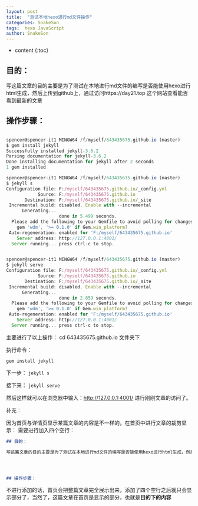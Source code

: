 ```yaml
---
layout: post
title:  "测试本地hexo进行md文件操作"
categories: SnakeSon
tags:  hexo JavaScript
author: SnakeSon
---
```


* content
{:toc}

## 目的：

写这篇文章的目的主要是为了测试在本地进行md文件的编写是否能使用hexo进行html生成，然后上传到github上，通过访问https://day21.top 这个网站查看能否看到最新的文章




## 操作步骤：

```js

spencer@spencer-it1 MINGW64 /f/myself/643435675.github.io (master)
$ gem install jekyll
Successfully installed jekyll-3.6.2
Parsing documentation for jekyll-3.6.2
Done installing documentation for jekyll after 2 seconds
1 gem installed

spencer@spencer-it1 MINGW64 /f/myself/643435675.github.io (master)
$ jekyll s
Configuration file: F:/myself/643435675.github.io/_config.yml
            Source: F:/myself/643435675.github.io
       Destination: F:/myself/643435675.github.io/_site
 Incremental build: disabled. Enable with --incremental
      Generating...
                    done in 5.499 seconds.
  Please add the following to your Gemfile to avoid polling for changes:
    gem 'wdm', '>= 0.1.0' if Gem.win_platform?
 Auto-regeneration: enabled for 'F:/myself/643435675.github.io'
    Server address: http://127.0.0.1:4001/
  Server running... press ctrl-c to stop.


spencer@spencer-it1 MINGW64 /f/myself/643435675.github.io (master)
$ jekyll serve
Configuration file: F:/myself/643435675.github.io/_config.yml
            Source: F:/myself/643435675.github.io
       Destination: F:/myself/643435675.github.io/_site
 Incremental build: disabled. Enable with --incremental
      Generating...
                    done in 2.859 seconds.
  Please add the following to your Gemfile to avoid polling for changes:
    gem 'wdm', '>= 0.1.0' if Gem.win_platform?
 Auto-regeneration: enabled for 'F:/myself/643435675.github.io'
    Server address: http://127.0.0.1:4001/
  Server running... press ctrl-c to stop.

```

主要进行了以上操作：
cd 643435675.github.io  文件夹下

执行命令：

`gem install jekyll `

下一步：
`jekyll s`

接下来：
`jekyll serve`

然后这样就可以在浏览器中输入：http://127.0.0.1:4001/ 进行刚刚文章的访问了。


补充：

因为首页与详情页显示某篇文章的内容是不一样的，在首页中进行文章的裁剪显示：
需要进行加入四个空行：
```md
## 目的：

写这篇文章的目的主要是为了测试在本地进行md文件的编写是否能使用hexo进行html生成，然后上传到github上，通过访问https://day21.top 这个网站查看能否看到最新的文章




## 操作步骤：
```

不进行添加的话，首页会把整篇文章完全展示出来，添加了四个空行之后就只会显示部分了，当然了，这篇文章在首页是显示的部分，也就是**目的下的内容**


